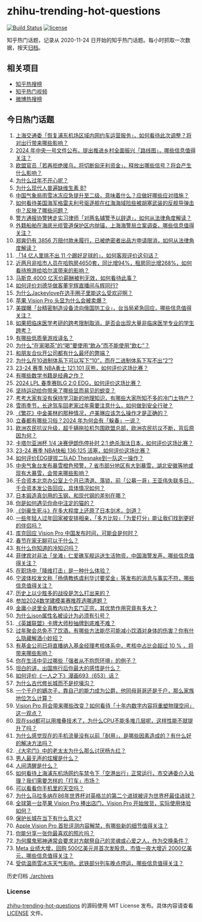 # zhihu-trending-hot-questions

[![Build Status](https://github.com/justjavac/zhihu-trending-hot-questions/workflows/ci/badge.svg?branch=master)](https://github.com/justjavac/zhihu-trending-hot-questions/actions)
[![license](https://img.shields.io/github/license/justjavac/zhihu-trending-hot-questions)](https://github.com/justjavac/zhihu-trending-hot-questions/blob/master/LICENSE)

知乎热门话题，记录从 2020-11-24
日开始的知乎热门话题。每小时抓取一次数据，按天[归档](./archives)。

## 相关项目

- [知乎热搜榜](https://github.com/justjavac/zhihu-trending-top-search)
- [知乎热门视频](https://github.com/justjavac/zhihu-trending-hot-video)
- [微博热搜榜](https://github.com/justjavac/weibo-trending-hot-search)

## 今日热门话题

<!-- BEGIN -->
<!-- 最后更新时间 Sun Feb 04 2024 09:42:08 GMT+0800 (China Standard Time) -->

1. [上海交通委「恢复浦东机场区域内网约车运营服务」，如何看待此次调整？将对出行带来哪些影响？](https://www.zhihu.com/question/642792825)
1. [2024 年中央一号文件公布，提出推进乡村全面振兴「路线图」，哪些信息值得关注？](https://www.zhihu.com/question/642708880)
1. [欧盟官员「若再拒绝援乌，将切断匈牙利资金」，释放出哪些信号？将会产生什么影响？](https://www.zhihu.com/question/641827448)
1. [为什么过年不开心呢？](https://www.zhihu.com/question/267188275)
1. [为什么现代人普遍缺维生素 B?](https://www.zhihu.com/question/326389894)
1. [中国气象局雨雪冰冻应急提升至二级，意味着什么？应做好哪些应对措施？](https://www.zhihu.com/question/642609143)
1. [如何看待美国海军格雷夫利号驱逐舰在红海海域险些被胡塞武装的反舰导弹击中？反映了哪些问题？](https://www.zhihu.com/question/642589620)
1. [警方通报协警铐走实习律师「对两名辅警予以辞退」，如何从法律角度解读？](https://www.zhihu.com/question/642669158)
1. [外籍船舶在海底光缆管道保护区内抛锚，上海海警局立案调查，哪些信息值得关注？](https://www.zhihu.com/question/642699685)
1. [郑爽仍有 3856 万赔付款未履行，已被绝密者出品方申请限消，如何从法律角度解读？](https://www.zhihu.com/question/642639416)
1. [「14 亿人里挑不出 11 个踢好足球的」，如何客观评价这句话？](https://www.zhihu.com/question/642528287)
1. [近两月非哈市人员在哈购房4650套，同比增94%，租房同比增268%，如何看待旅游给哈尔滨带来的影响？](https://www.zhihu.com/question/642659234)
1. [马斯克 4000 亿天价薪酬被判无效，如何看待此事？](https://www.zhihu.com/question/642155574)
1. [如何评价刘德华做客董宇辉直播间与辉同行?](https://www.zhihu.com/question/642215005)
1. [为什么Jackeylove在选手圈子里能这么受欢迎啊？](https://www.zhihu.com/question/640695537)
1. [苹果 Vision Pro 头显为什么会被卖爆？](https://www.zhihu.com/question/641165212)
1. [美媒曝「台精密制造设备流向俄国防工业」，台当局紧急回应，哪些信息值得关注？](https://www.zhihu.com/question/642672915)
1. [如果把临床医学考研的跨考限制取消，是否会出现大量非临床医学专业的学生跨考？](https://www.zhihu.com/question/641255553)
1. [有哪些低质量游戏译名？](https://www.zhihu.com/question/543500893)
1. [为什么“在家喝茶”的“喝”要使用“飲み”而不能使用“飲む”？](https://www.zhihu.com/question/642045457)
1. [和朋友合伙开公司都有什么最坏的弊端？](https://www.zhihu.com/question/580371166)
1. [为什么在10进制体系下可以写下“10”，而在二进制体系下写不出“2”?](https://www.zhihu.com/question/641466047)
1. [23-24 赛季 NBA勇士 121:101 灰熊，如何评价这场比赛？](https://www.zhihu.com/question/642652695)
1. [有哪些数学书籍是经典之作？](https://www.zhihu.com/question/641419735)
1. [2024 LPL 春季赛BLG 2:0 EDG，如何评价这场比赛？](https://www.zhihu.com/question/642746509)
1. [坚持运动给你带来了哪些显而易见的蜕变？](https://www.zhihu.com/question/642029823)
1. [考考大家有没有保持学习新的地理知识，有哪些大家所知不多的冷门土特产？](https://www.zhihu.com/question/642619355)
1. [雪雨季节，长途驾车回老家过年需要注意什么，如何做到安全行驶？](https://www.zhihu.com/question/641603002)
1. [《繁花》中金美林的那种情况，卢美琳应该怎么操作才是正确的？](https://www.zhihu.com/question/639715364)
1. [立春都有哪些习俗？2024 年为何会有「躲春」一说？](https://www.zhihu.com/question/642821330)
1. [欧洲农民抗议升级，超千辆拖拉机包围欧盟总部，欧洲农民抗议不断，背后原因为何？](https://www.zhihu.com/question/642525675)
1. [卡塔尔亚洲杯 1/4 决赛伊朗伤停补时 2:1 绝杀淘汰日本，如何评价这场比赛？](https://www.zhihu.com/question/642742527)
1. [23-24 赛季 NBA快船 136:125 活塞，如何评价这场比赛？](https://www.zhihu.com/question/642644006)
1. [如何评价EDG提拔二队AD Thesnake到一队这一操作？](https://www.zhihu.com/question/642488052)
1. [中央气象台发布暴雪橙色预警，7 省市部分地区有大到暴雪，湖北安徽等地或现有大暴雪，会带来哪些影响？](https://www.zhihu.com/question/642743170)
1. [千合资本北京办公室上个月已清退、落锁，前「公募一哥」王亚伟失联多日，千合资本发公告回应，具体情况如何？](https://www.zhihu.com/question/642705055)
1. [日本锻造真剑用的玉钢，和现代钢的差别在哪？](https://www.zhihu.com/question/42172948)
1. [你是如何遇见你命中注定的猫的？](https://www.zhihu.com/question/642120289)
1. [《剑豪生死斗》在多大程度上还原了日本剑术，剑道？](https://www.zhihu.com/question/329433453)
1. [一些年轻人过年回家被安排相亲，「多方比较」「为爱打分」能让我们找到更好的伴侣吗？](https://www.zhihu.com/question/642706642)
1. [库克回应 Vision Pro 中国发布时间，可能会是何时？](https://www.zhihu.com/question/642656420)
1. [春节在家无聊可以干什么？](https://www.zhihu.com/question/642672690)
1. [有什么你知道的冷知识吗？](https://www.zhihu.com/question/548923680)
1. [菲律宾对非法「坐滩」仁爱礁军舰运送生活物资，中国海警发声，哪些信息值得关注？](https://www.zhihu.com/question/642685351)
1. [在职场中「降维打击」是一种什么体验？](https://www.zhihu.com/question/640820795)
1. [宁波体校发文称「杨倩教练虞利华讨要奖金」等发布的消息与事实不符，哪些信息值得关注？](https://www.zhihu.com/question/642568010)
1. [历史上以少胜多的战役是怎么打出来的？](https://www.zhihu.com/question/27187101)
1. [参加2024数学建模美赛推荐选哪道题？](https://www.zhihu.com/question/642165865)
1. [金庸小说里全真教内功为玄门正宗，其优势作用究竟有多大？](https://www.zhihu.com/question/334108912)
1. [为什么json属性名被设计为必须有引号？](https://www.zhihu.com/question/642267118)
1. [《英雄联盟》卡牌大师秒抽牌到底难不难？](https://www.zhihu.com/question/641158088)
1. [过年聚会总免不了饮酒，有哪些方法能尽可能减小饮酒对身体的伤害？你有什么隐藏解酒小妙招？](https://www.zhihu.com/question/640704151)
1. [有基金公司已将直播纳入基金经理考核体系中，考核中占比会超过 10 % ，将带来哪些影响？](https://www.zhihu.com/question/642527659)
1. [你在生活中见过哪些「强者从不抱怨环境」的例子？](https://www.zhihu.com/question/642430193)
1. [坦白的讲，出国旅行后你最大的感悟是什么？](https://www.zhihu.com/question/642212918)
1. [如何评价《一人之下》漫画693（653）话？](https://www.zhihu.com/question/637086114)
1. [为什么古代修长城而不是挖壕沟？](https://www.zhihu.com/question/640761745)
1. [一个千户的嫡次子，靠自己的能力成为公爵，他同母哥哥还是千户，那么家族地位怎么计算？](https://www.zhihu.com/question/642420148)
1. [Vision Pro 将会带来哪些改变？如何看待「十年内数字内容将重塑物理空间」这一观点？](https://www.zhihu.com/question/642673152)
1. [现在ssd都可以用堆叠技术了，为什么CPU不能多堆几层呢，这样性能不就提升了吗？](https://www.zhihu.com/question/46707784)
1. [为什么感觉现在的手机流量没有以前「耐用」，是哪些因素造成的？有什么好的解决方法吗？](https://www.zhihu.com/question/642673718)
1. [《大宅门》中的老太太为什么那么讨厌杨九红？](https://www.zhihu.com/question/301595433)
1. [男人最无声的炫耀是什么？](https://www.zhihu.com/question/632381563)
1. [人间清醒是什么？](https://www.zhihu.com/question/622178751)
1. [如何看待上海浦东机场网约车禁令下「空港出行」正常运行，市交通委介入处理？我们需要怎样的「打车」市场？](https://www.zhihu.com/question/642719298)
1. [可以看看你手机里的天空吗？](https://www.zhihu.com/question/630815364)
1. [为什么马拉多纳在86年世界杯对英格兰的第二个进球被评为世界杯最佳进球？](https://www.zhihu.com/question/642442907)
1. [全球第一台苹果 Vision Pro 捧出店门，Vision Pro 开始放货，实际使用体验如何？](https://www.zhihu.com/question/642651698)
1. [保护长城在当下有什么意义?](https://www.zhihu.com/question/642577513)
1. [Apple Vision Pro 首批评测内容解禁，有哪些新的细节值得关注？](https://www.zhihu.com/question/642122812)
1. [你能分享一张你最喜欢的照片吗？](https://www.zhihu.com/question/617492839)
1. [为何魔鬼邪神通常会要求对方献祭自己的灵魂或心爱之人，作为交换条件？](https://www.zhihu.com/question/638318762)
1. [Meta 业绩大增，回购 500亿美元并首次发股息，市值一夜大增近 2000亿美元，哪些信息值得关注？](https://www.zhihu.com/question/642655577)
1. [受低温雨雪冰冻天气影响，武铁部分列车晚点停运，哪些信息值得关注？](https://www.zhihu.com/question/642644279)

<!-- END -->

历史归档 [./archives](./archives)

### License

[zhihu-trending-hot-questions](https://github.com/justjavac/zhihu-trending-hot-questions)
的源码使用 MIT License 发布。具体内容请查看 [LICENSE](./LICENSE) 文件。
